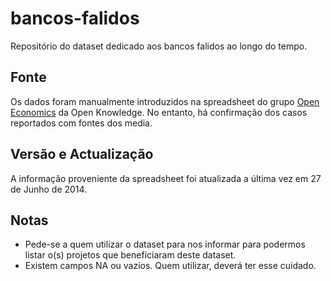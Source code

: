 # bancos-falidos

Repositório do dataset dedicado aos bancos falidos ao longo do tempo.

## Fonte

Os dados foram manualmente introduzidos na spreadsheet do grupo
[Open Economics](https://docs.google.com/spreadsheets/d/1X35LxE2Vi7kYXlXkh_4TVnocq8AqTzdpCbaXoMjCB_8/edit#gid=0)
da Open Knowledge. No entanto, há confirmação dos casos reportados com fontes
dos media.

## Versão e Actualização
A informação proveniente da spreadsheet foi atualizada a última vez em 27 de
Junho de 2014.

## Notas
 * Pede-se a quem utilizar o dataset para nos informar para podermos listar o(s)
projetos que beneficiaram deste dataset.
 * Existem campos NA ou vazios. Quem utilizar, deverá ter esse cuidado.

